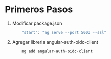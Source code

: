 # Primeros Pasos

1. Modificar package.json

    ```Typescript
        "start": "ng serve --port 5003 --ssl"
    ```

2. Agregar libreria angular-auth-oidc-client

    ```Typescript
        ng add angular-auth-oidc-client
    ```
